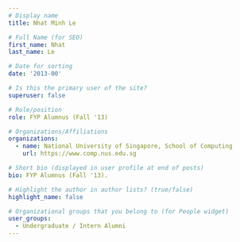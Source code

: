 ```yaml
---
# Display name
title: Nhat Minh Le

# Full Name (for SEO) 
first_name: Nhat
last_name: Le

# Date for sorting
date: '2013-00'

# Is this the primary user of the site?
superuser: false

# Role/position
role: FYP Alumnus (Fall '13)

# Organizations/Affiliations
organizations:
  - name: National University of Singapore, School of Computing
    url: https://www.comp.nus.edu.sg

# Short bio (displayed in user profile at end of posts)
bio: FYP Alumnus (Fall '13). 

# Highlight the author in author lists? (true/false)
highlight_name: false

# Organizational groups that you belong to (for People widget)
user_groups:
  - Undergraduate / Intern Alumni
---
```

